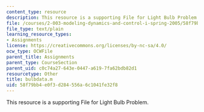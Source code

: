 ```yaml
---
content_type: resource
description: This resource is a supporting File for Light Bulb Problem.
file: /courses/2-003-modeling-dynamics-and-control-i-spring-2005/58f79bb4e0f3d284556a6c1041fe32f8_bulbdata.m
file_type: text/plain
learning_resource_types:
- Assignments
license: https://creativecommons.org/licenses/by-nc-sa/4.0/
ocw_type: OCWFile
parent_title: Assignments
parent_type: CourseSection
parent_uid: c0c74a27-643e-0447-a619-7fa62bdb82d1
resourcetype: Other
title: bulbdata.m
uid: 58f79bb4-e0f3-d284-556a-6c1041fe32f8
---
```

This resource is a supporting File for Light Bulb Problem.